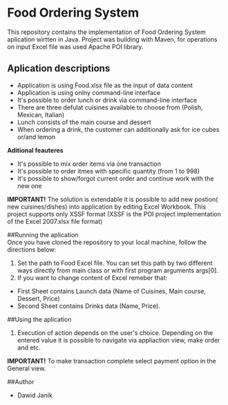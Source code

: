 # Food Ordering System
This repository contains the implementation of Food Ordering System aplication wirtten in Java. Project was building with Maven,
for operations on input Excel file was used Apache POI library.

## Aplication descriptions
- Application is using Food.xlsx file as the input of data content 
- Application is using onlny command-line interface
- It's possible to order lunch or drink via command-line interface
- There are three defulat cuisines available to choose from (Polish, Mexican, Italian)
- Lunch consists of the main course and dessert
- When ordering a drink, the customer can additionally ask for ice cubes or/and lemon  

**Aditional feauteres**
- It's possible to mix order items via one transaction
- It's possible to order itmes with specific quantity (from 1 to 998)
- It's possible to show/forgot current order and continue work with the new one 

**IMPORTANT!** The solution is extendable it is possible to add new postion( new cuisines/dishes) into application
by editing Excel Workbook. This project supports only XSSF format 
(XSSF is the POI project implementation of the Excel 2007.xlsx file format)   

##Running the aplication  
Once you have cloned the repository to your local machine, follow the directions below:     
1. Set the path to Food Excel file. You can set this path by two different ways directly from main class 
or with first program arguments args[0].  
2. If you want to change content of Excel remeber that:
  * First Sheet contains Launch data (Name of Cuisines, Main course, Dessert, Price)
  * Second Sheet contains Drinks data (Name, Price).


##Using the aplication
1. Execution of action depends on the user's choice. Depending on the entered value it is possible to 
navigate via appliaction view, make order and etc.  

**IMPORTANT!** To make transaction complete select payment option in the General view.




##Author
- Dawid Janik
